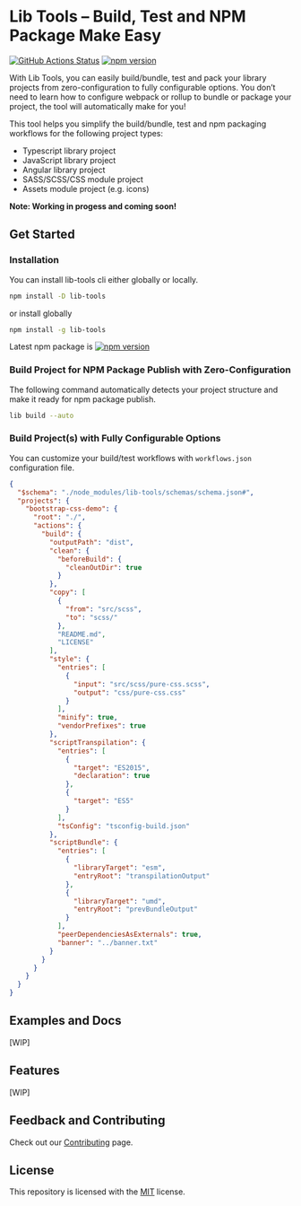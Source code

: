 # Lib Tools – Build, Test and NPM Package Make Easy

[![GitHub Actions Status](https://github.com/DagonMetric/lib-tools/workflows/Main%20Workflow/badge.svg)](https://github.com/DagonMetric/lib-tools/actions)
[![npm version](https://badge.fury.io/js/lib-tools.svg)](https://www.npmjs.com/package/lib-tools)

With Lib Tools, you can easily build/bundle, test and pack your library projects from zero-configuration to fully configurable options. You don’t need to learn how to configure webpack or rollup to bundle or package your project, the tool will automatically make for you!

This tool helps you simplify the build/bundle, test and npm packaging workflows for the following project types:

* Typescript library project
* JavaScript library project
* Angular library project
* SASS/SCSS/CSS module project
* Assets module project (e.g. icons)

**Note: Working in progess and coming soon!**

## Get Started

### Installation

You can install lib-tools cli either globally or locally.

```bash
npm install -D lib-tools
```

or install globally

```bash
npm install -g lib-tools
```

Latest npm package is [![npm version](https://badge.fury.io/js/lib-tools.svg)](https://www.npmjs.com/package/lib-tools)

### Build Project for NPM Package Publish with Zero-Configuration

The following command automatically detects your project structure and make it ready for npm package publish.

```bash
lib build --auto
```

### Build Project(s) with Fully Configurable Options

You can customize your build/test workflows with `workflows.json` configuration file.

```json
{
  "$schema": "./node_modules/lib-tools/schemas/schema.json#",
  "projects": {
    "bootstrap-css-demo": {
      "root": "./",
      "actions": {
        "build": {
          "outputPath": "dist",
          "clean": {
            "beforeBuild": {
              "cleanOutDir": true
            }
          },
          "copy": [
            {
              "from": "src/scss",
              "to": "scss/"
            },
            "README.md",
            "LICENSE"
          ],
          "style": {
            "entries": [
              {
                "input": "src/scss/pure-css.scss",
                "output": "css/pure-css.css"
              }
            ],
            "minify": true,
            "vendorPrefixes": true
          },
          "scriptTranspilation": {
            "entries": [
              {
                "target": "ES2015",
                "declaration": true
              },
              {
                "target": "ES5"
              }
            ],
            "tsConfig": "tsconfig-build.json"
          },
          "scriptBundle": {
            "entries": [
              {
                "libraryTarget": "esm",
                "entryRoot": "transpilationOutput"
              },
              {
                "libraryTarget": "umd",
                "entryRoot": "prevBundleOutput"
              }
            ],
            "peerDependenciesAsExternals": true,
            "banner": "../banner.txt"
          }
        }
      }
    }
  }
}
```

## Examples and Docs

[WIP]

## Features

[WIP]

## Feedback and Contributing

Check out our [Contributing](https://github.com/DagonMetric/lib-tools/blob/master/CONTRIBUTING.md) page.

## License

This repository is licensed with the [MIT](https://github.com/DagonMetric/lib-tools/blob/master/LICENSE) license.

